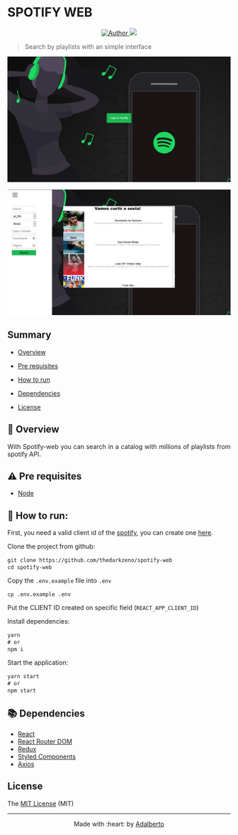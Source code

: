 # SPOTIFY WEB

<p align="center">
  <a href="https://github.com/thedarkzeno">
        <img src="https://img.shields.io/badge/Author-thedarkzeno-brightgreen" alt="Author" />
    </a>
  <img src="http://img.shields.io/static/v1?label=License&message=MIT&color=green"/>
</p>


> Search by playlists with an simple interface

<p align="center"><img src="./screenshots/2.png"/></p>
<p align="center"><img src="./screenshots/1.png"/></p>

## Summary 

- [Overview ](#eyes-overview)

- [Pre requisites](#warning-pre-requisites)

- [How to run](#construction_worker-how-to-run)

- [Dependencies](#books-dependecies)

- [License](#license)

## :eyes: Overview 

<p align="justify">
  With Spotify-web you can search in a catalog with millions of playlists from spotify API.
</p>




## :warning: Pre requisites

- [Node](https://nodejs.org/en/download/)


## :construction_worker: How to run:

First, you need a valid client id of the [spotify](https://www.spotify.com/), you can create one [here](https://developer.spotify.com/dashboard/applications).

Clone the project from github:

```shell
git clone https://github.com/thedarkzeno/spotify-web
cd spotify-web
```

Copy the `.env.example` file into `.env`

```shell
cp .env.example .env
```

Put the CLIENT ID created on specific field (`REACT_APP_CLIENT_ID`)

Install dependencies:

```shell
yarn
# or
npm i
```

Start the application:

```shell
yarn start
# or
npm start
```

## :books: Dependencies 

- [React](https://pt-br.reactjs.org/docs/create-a-new-react-app.html)
- [React Router DOM](https://reacttraining.com/react-router/web/guides/quick-start)
- [Redux](https://redux.js.org/)
- [Styled Components](https://styled-components.com/)
- [Axios](https://github.com/axios/axios)


## License

The [MIT License]() (MIT)


---

<p align="center">
Made with :heart: by <a href="https://www.linkedin.com/in/adalberto-junior-62618a176/">Adalberto</a>
</p>

